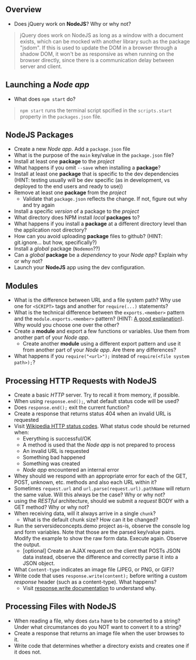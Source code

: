 ## Overview

* Does jQuery work on **NodeJS**?  Why or why not?
> jQuery does work on NodeJS as long as a window with a document exists, which can be mocked with another library such as the package "jsdom". If this is used to update the DOM in a browser through a shadow DOM, it won't be as responsive as when running on the browser directly, since there is a communication delay between server and client.


## Launching a _Node app_

* What does `npm start` do?
> `npm start` runs the terminal script spcified in the `scripts.start` property in the `packages.json` file.


## NodeJS Packages

* Create a new _Node app_.  Add a `package.json` file
* What is the purpose of the `main` key/value in the `package.json` file?
* Install at least one **package** to the _project_
* What happens if you omit `--save` when installing a **package**?
* Install at least one **package** that is specific to the dev dependencies (HINT: testing usually will be dev specific (as in development, vs deployed to the end users and ready to use))
* Remove at least one **package** from the _project_
    * Validate that `package.json` reflects the change.  If not, figure out why and try again
* Install a specific _version_ of a package to the _project_
* What directory does NPM install _local_ **packages** to?
* What happens if you install a **package** at a different directory level than the application root directory?
* How can you avoid uploading **package** files to github?  (HINT: git.ignore... but how, specifically?)
* Install a _global_ package (`Nodemon`??)
* Can a _global_ **package** be a _dependency_ to your _Node app_?  Explain why or why not?
* Launch your **NodeJS** app using the dev configuration.


## Modules

* What is the difference between URL and a file system path? Why use one for `<SCRIPT>` tags and another for `require(...)` statements?
* What is the technical difference between the `exports.<member>` pattern and the `module.exports.<member>` pattern? (HINT: [A good explanation](http://www.sitepoint.com/understanding-module-exports-exports-node-js/)).  Why would you choose one over the other?
* Create a **module** and export a few functions or variables.  Use them from another part of your _Node app_.
  * Create another **module** using a different export pattern and use it from another part of your _Node app_.  Are there any differences?
* What happens if you `require("<url>");` instead of `require(<file system path>);`?


## Processing HTTP Requests with NodeJS

* Create a basic _HTTP_ server.  Try to recall it from memory, if possible.
* When using `response.end();`, what default status code will be used?
* Does `response.end();` exit the current function?
* Create a response that returns status 404 when an invalid URL is requested
* Visit [Wikipedia HTTP status codes](https://en.wikipedia.org/wiki/List_of_HTTP_status_codes).  What status code should be returned when:
  * Everything is successful/OK
  * A method is used that the _Node app_ is not prepared to process
  * An invalid URL is requested
  * Something bad happened
  * Something was created
  * _Node app_ encountered an internal error
* Whey should we respond with an appropriate error for each of the GET, POST, unknown, etc. methods and also each URL within it?
* Sometimes `request.url` and `url.parse(request.url).pathName` will return the same value.  Will this always be the case?  Why or why not?
* using the _RESTful_ architecture, should we submit a _request_ BODY with a GET method?  Why or why not?
* When receiving data, will it always arrive in a single `chunk`?
  * What is the default chunk size?  How can it be changed?
* Run the serversideconcepts.demo project as-is, observe the console log and form variables.  Note that those are the parsed key/value pairs.  Modify the example to show the raw form data.  Execute again.  Observe the output.
  * [optional]  Create an AJAX request on the client that POSTs JSON data instead, observe the difference and correctly parse it into a JSON object.
* What `Content-type` indicates an image file (JPEG, or PNG, or GIF)?
* Write code that uses `response.write(content);` before writing a custom _response_ header (such as a content-type).  What happens?
  * Visit [response.write documentation](https://nodejs.org/api/http.html#http_response_write_chunk_encoding_callback) to understand why.


## Processing Files with NodeJS

* When reading a file, why does `data` have to be converted to a string?  Under what circumstances do you NOT want to convert it to a string?
* Create a response that returns an image file when the user browses to it.
* Write code that determines whether a directory exists and creates one if it does not.
